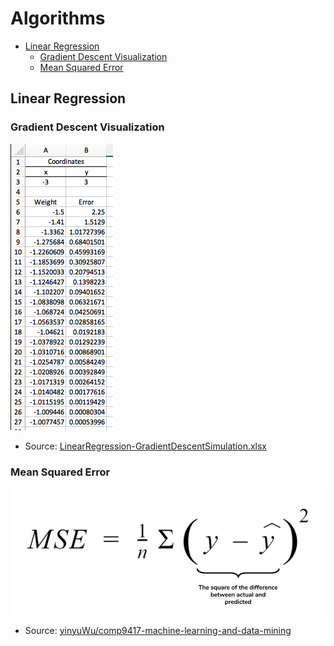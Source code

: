 # Algorithms

* [Linear Regression](#linear-regression)
    * [Gradient Descent Visualization](#gradient-descent-visualization)
    * [Mean Squared Error](#mean-squared-error)

## Linear Regression

### Gradient Descent Visualization

![Gradient Descent Visualization](./LinearRegression-GradientDescentSimulation.png)

* Source: [LinearRegression-GradientDescentSimulation.xlsx](./LinearRegression-GradientDescentSimulation.xlsx)

### Mean Squared Error

![Mean Squared Error](./LinearRegression-MeanSquaredError.jpg)

* Source: [yinyuWu/comp9417-machine-learning-and-data-mining](https://github.com/yinyuWu/comp9417-machine-learning-and-data-mining)
